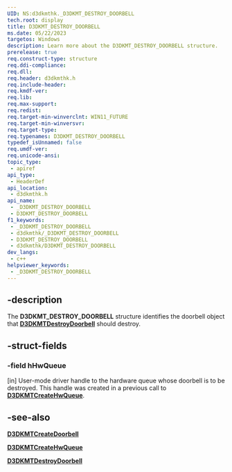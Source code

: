 ```yaml
---
UID: NS:d3dkmthk._D3DKMT_DESTROY_DOORBELL
tech.root: display
title: D3DKMT_DESTROY_DOORBELL
ms.date: 05/22/2023
targetos: Windows
description: Learn more about the D3DKMT_DESTROY_DOORBELL structure.
prerelease: true
req.construct-type: structure
req.ddi-compliance: 
req.dll: 
req.header: d3dkmthk.h
req.include-header: 
req.kmdf-ver: 
req.lib: 
req.max-support: 
req.redist: 
req.target-min-winverclnt: WIN11_FUTURE
req.target-min-winversvr: 
req.target-type: 
req.typenames: D3DKMT_DESTROY_DOORBELL
typedef_isUnnamed: false
req.umdf-ver: 
req.unicode-ansi: 
topic_type:
 - apiref
api_type:
 - HeaderDef
api_location:
 - d3dkmthk.h
api_name:
 - _D3DKMT_DESTROY_DOORBELL
 - D3DKMT_DESTROY_DOORBELL
f1_keywords:
 - _D3DKMT_DESTROY_DOORBELL
 - d3dkmthk/_D3DKMT_DESTROY_DOORBELL
 - D3DKMT_DESTROY_DOORBELL
 - d3dkmthk/D3DKMT_DESTROY_DOORBELL
dev_langs:
 - c++
helpviewer_keywords:
 - _D3DKMT_DESTROY_DOORBELL
---
```


## -description

The **D3DKMT_DESTROY_DOORBELL** structure identifies the doorbell object that [**D3DKMTDestroyDoorbell**](nf-d3dkmthk-d3dkmtdestroydoorbell.md) should destroy.

## -struct-fields

### -field hHwQueue

[in] User-mode driver handle to the hardware queue whose doorbell is to be destroyed. This handle was created in a previous call to  [**D3DKMTCreateHwQueue**](nf-d3dkmthk-d3dkmtcreatehwqueue.md).

## -see-also

[**D3DKMTCreateDoorbell**](nf-d3dkmthk-d3dkmtcreatedoorbell.md)

 [**D3DKMTCreateHwQueue**](nf-d3dkmthk-d3dkmtcreatehwqueue.md)

[**D3DKMTDestroyDoorbell**](nf-d3dkmthk-d3dkmtdestroydoorbell.md)
